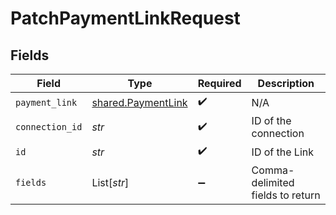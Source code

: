 # PatchPaymentLinkRequest


## Fields

| Field                                                    | Type                                                     | Required                                                 | Description                                              |
| -------------------------------------------------------- | -------------------------------------------------------- | -------------------------------------------------------- | -------------------------------------------------------- |
| `payment_link`                                           | [shared.PaymentLink](../../models/shared/paymentlink.md) | :heavy_check_mark:                                       | N/A                                                      |
| `connection_id`                                          | *str*                                                    | :heavy_check_mark:                                       | ID of the connection                                     |
| `id`                                                     | *str*                                                    | :heavy_check_mark:                                       | ID of the Link                                           |
| `fields`                                                 | List[*str*]                                              | :heavy_minus_sign:                                       | Comma-delimited fields to return                         |